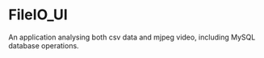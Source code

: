 # FileIO_UI
An application analysing both csv data and mjpeg video, including MySQL database operations.

